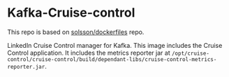 # Kafka-Cruise-control

This repo is based on [solsson/dockerfiles](https://github.com/solsson/dockerfiles) repo.


LinkedIn Cruise Control manager for Kafka. This image includes the Cruise Control application.
It includes the metrics reporter jar at `/opt/cruise-control/cruise-control/build/dependant-libs/cruise-control-metrics-reporter.jar`.
